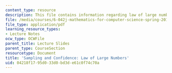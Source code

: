 ```yaml
---
content_type: resource
description: This file contains information regarding law of large numbers.
file: /media/courses/6-042j-mathematics-for-computer-science-spring-2015/04218f1795d033d0bd3de61c0f74c70a_MIT6_042JS15_LawLrgeNumbr.pdf
file_type: application/pdf
learning_resource_types:
- Lecture Notes
ocw_type: OCWFile
parent_title: Lecture Slides
parent_type: CourseSection
resourcetype: Document
title: 'Sampling and Confidence: Law of Large Numbers'
uid: 04218f17-95d0-33d0-bd3d-e61c0f74c70a
---
```

